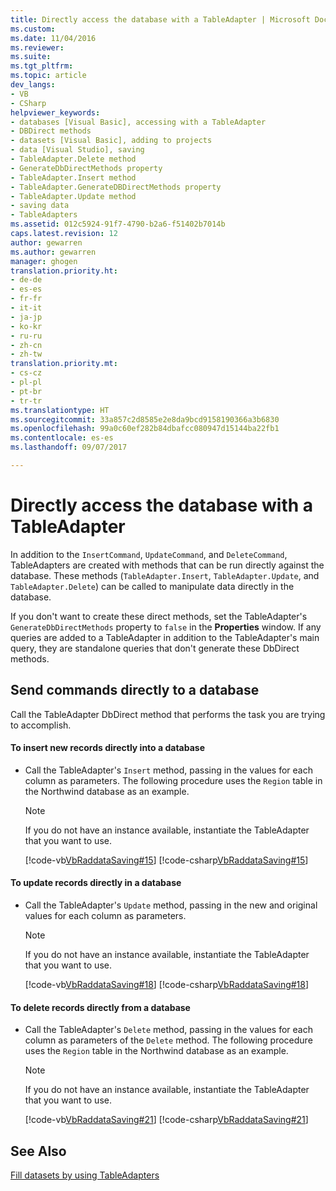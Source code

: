 ```yaml
---
title: Directly access the database with a TableAdapter | Microsoft Docs
ms.custom: 
ms.date: 11/04/2016
ms.reviewer: 
ms.suite: 
ms.tgt_pltfrm: 
ms.topic: article
dev_langs:
- VB
- CSharp
helpviewer_keywords:
- databases [Visual Basic], accessing with a TableAdapter
- DBDirect methods
- datasets [Visual Basic], adding to projects
- data [Visual Studio], saving
- TableAdapter.Delete method
- GenerateDbDirectMethods property
- TableAdapter.Insert method
- TableAdapter.GenerateDBDirectMethods property
- TableAdapter.Update method
- saving data
- TableAdapters
ms.assetid: 012c5924-91f7-4790-b2a6-f51402b7014b
caps.latest.revision: 12
author: gewarren
ms.author: gewarren
manager: ghogen
translation.priority.ht:
- de-de
- es-es
- fr-fr
- it-it
- ja-jp
- ko-kr
- ru-ru
- zh-cn
- zh-tw
translation.priority.mt:
- cs-cz
- pl-pl
- pt-br
- tr-tr
ms.translationtype: HT
ms.sourcegitcommit: 33a857c2d8585e2e8da9bcd9158190366a3b6830
ms.openlocfilehash: 99a0c60ef282b84dbafcc080947d15144ba22fb1
ms.contentlocale: es-es
ms.lasthandoff: 09/07/2017

---
```

# <a name="directly-access-the-database-with-a-tableadapter"></a>Directly access the database with a TableAdapter
In addition to the `InsertCommand`, `UpdateCommand`, and `DeleteCommand`, TableAdapters are created with methods that can be run directly against the database. These methods (`TableAdapter.Insert`, `TableAdapter.Update`, and `TableAdapter.Delete`) can be called to manipulate data directly in the database.  
  
 If you don't want to create these direct methods, set the TableAdapter's `GenerateDbDirectMethods` property to `false` in the **Properties** window. If any queries  are added to a TableAdapter in addition to the TableAdapter's main query, they are standalone queries that don't generate these DbDirect methods.  
  
## <a name="send-commands-directly-to-a-database"></a>Send commands directly to a database  
 Call the TableAdapter DbDirect method that performs the task you are trying to accomplish.  
  
#### <a name="to-insert-new-records-directly-into-a-database"></a>To insert new records directly into a database  
  
-   Call the TableAdapter's `Insert` method, passing in the values for each column as parameters. The following procedure uses the `Region` table in the Northwind database as an example.  
  
    > [!NOTE]
    >  If you do not have an instance available, instantiate the TableAdapter that you want to use.  
  
     [!code-vb[VbRaddataSaving#15](../data-tools/codesnippet/VisualBasic/directly-access-the-database-with-a-tableadapter_1.vb)]  [!code-csharp[VbRaddataSaving#15](../data-tools/codesnippet/CSharp/directly-access-the-database-with-a-tableadapter_1.cs)]  
  
#### <a name="to-update-records-directly-in-a-database"></a>To update records directly in a database  
  
-   Call the TableAdapter's `Update` method, passing in the new and original values for each column as parameters.  
  
    > [!NOTE]
    >  If you do not have an instance available, instantiate the TableAdapter that you want to use.  
  
     [!code-vb[VbRaddataSaving#18](../data-tools/codesnippet/VisualBasic/directly-access-the-database-with-a-tableadapter_2.vb)]  [!code-csharp[VbRaddataSaving#18](../data-tools/codesnippet/CSharp/directly-access-the-database-with-a-tableadapter_2.cs)]  
  
#### <a name="to-delete-records-directly-from-a-database"></a>To delete records directly from a database  
  
-   Call the TableAdapter's `Delete` method, passing in the values for each column as parameters of the `Delete` method. The following procedure uses the `Region` table in the Northwind database as an example.  
  
    > [!NOTE]
    >  If you do not have an instance available, instantiate the TableAdapter that you want to use.  
  
     [!code-vb[VbRaddataSaving#21](../data-tools/codesnippet/VisualBasic/directly-access-the-database-with-a-tableadapter_3.vb)]  [!code-csharp[VbRaddataSaving#21](../data-tools/codesnippet/CSharp/directly-access-the-database-with-a-tableadapter_3.cs)]  
  
## <a name="see-also"></a>See Also  
 [Fill datasets by using TableAdapters](../data-tools/fill-datasets-by-using-tableadapters.md)
